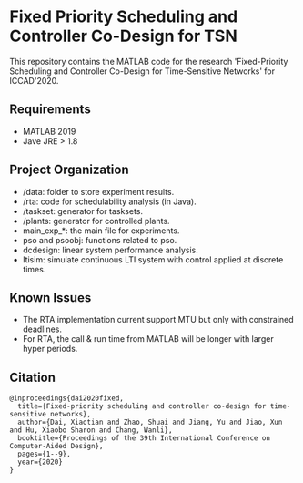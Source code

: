 # Fixed Priority Scheduling and Controller Co-Design for TSN

This repository contains the MATLAB code for the research 'Fixed-Priority Scheduling and Controller Co-Design for Time-Sensitive Networks' for ICCAD'2020.



## Requirements

- MATLAB 2019
- Jave JRE > 1.8



## Project Organization

- /data: folder to store experiment results.
- /rta: code for schedulability analysis (in Java).
- /taskset: generator for tasksets.
- /plants: generator for controlled plants.
- main_exp_*: the main file for experiments.
- pso and psoobj: functions related to pso.
- dcdesign: linear system performance analysis.
- ltisim: simulate continuous LTI system with control applied at discrete times.



## Known Issues

- The RTA implementation current support MTU but only with constrained deadlines.
- For RTA, the call & run time from MATLAB will be longer with larger hyper periods.

## Citation

```text
@inproceedings{dai2020fixed,
  title={Fixed-priority scheduling and controller co-design for time-sensitive networks},
  author={Dai, Xiaotian and Zhao, Shuai and Jiang, Yu and Jiao, Xun and Hu, Xiaobo Sharon and Chang, Wanli},
  booktitle={Proceedings of the 39th International Conference on Computer-Aided Design},
  pages={1--9},
  year={2020}
}
```
